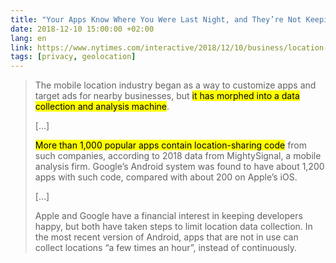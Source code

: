 ```yaml
---
title: "Your Apps Know Where You Were Last Night, and They’re Not Keeping It Secret"
date: 2018-12-10 15:00:00 +02:00
lang: en
link: https://www.nytimes.com/interactive/2018/12/10/business/location-data-privacy-apps.html
tags: [privacy, geolocation]
---
```


> The mobile location industry began as a way to customize apps and target ads for nearby businesses, but <mark>it has morphed into a data collection and analysis machine</mark>.
>
> […]
>
> <mark>More than 1,000 popular apps contain location-sharing code</mark> from such companies, according to 2018 data from MightySignal, a mobile analysis firm. Google’s Android system was found to have about 1,200 apps with such code, compared with about 200 on Apple’s iOS.
>
> […]
>
> Apple and Google have a financial interest in keeping developers happy, but both have taken steps to limit location data collection. In the most recent version of Android, apps that are not in use can collect locations “a few times an hour”, instead of continuously.
